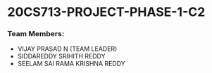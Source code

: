 # 20CS713-PROJECT-PHASE-1-C2
  
### Team Members:
  - VIJAY PRASAD N (TEAM LEADER)
  - SIDDAREDDY SRIHITH REDDY
  - SEELAM SAI RAMA KRISHNA REDDY
